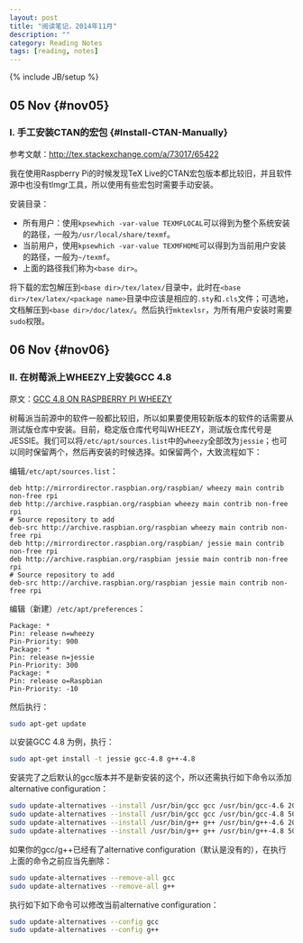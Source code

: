 ```yaml
---
layout: post
title: "阅读笔记，2014年11月"
description: ""
category: Reading Notes
tags: [reading, notes]
---
```

{% include JB/setup %}

## 05 Nov {#nov05}

### I. 手工安装CTAN的宏包 {#Install-CTAN-Manually}
参考文献：<http://tex.stackexchange.com/a/73017/65422>

我在使用Raspberry Pi的时候发现TeX Live的CTAN宏包版本都比较旧，并且软件源中也没有tlmgr工具，所以使用有些宏包时需要手动安装。

安装目录：

* 所有用户：使用`kpsewhich -var-value TEXMFLOCAL`可以得到为整个系统安装的路径，一般为`/usr/local/share/texmf`。
* 当前用户，使用`kpsewhich -var-value TEXMFHOME`可以得到为当前用户安装的路径，一般为`~/texmf`。
* 上面的路径我们称为`<base dir>`。

将下载的宏包解压到`<base dir>/tex/latex/`目录中，此时在`<base dir>/tex/latex/<package name>`目录中应该是相应的`.sty`和`.cls`文件；可选地，文档解压到`<base dir>/doc/latex/`。然后执行`mktexlsr`，为所有用户安装时需要`sudo`权限。

## 06 Nov {#nov06}

### II. 在树莓派上WHEEZY上安装GCC 4.8
原文：[GCC 4.8 ON RASPBERRY PI WHEEZY](http://somewideopenspace.wordpress.com/2014/02/28/gcc-4-8-on-raspberry-pi-wheezy/)

树莓派当前源中的软件一般都比较旧，所以如果要使用较新版本的软件的话需要从测试版仓库中安装。目前，稳定版仓库代号叫WHEEZY，测试版仓库代号是JESSIE。我们可以将`/etc/apt/sources.list`中的`wheezy`全部改为`jessie`；也可以同时保留两个，然后再安装的时候选择。如保留两个，大致流程如下：

编辑`/etc/apt/sources.list`：

~~~
deb http://mirrordirector.raspbian.org/raspbian/ wheezy main contrib non-free rpi
deb http://archive.raspbian.org/raspbian wheezy main contrib non-free rpi
# Source repository to add
deb-src http://archive.raspbian.org/raspbian wheezy main contrib non-free rpi
deb http://mirrordirector.raspbian.org/raspbian/ jessie main contrib non-free rpi
deb http://archive.raspbian.org/raspbian jessie main contrib non-free rpi
# Source repository to add
deb-src http://archive.raspbian.org/raspbian jessie main contrib non-free rpi
~~~

编辑（新建）`/etc/apt/preferences`：

~~~
Package: *
Pin: release n=wheezy
Pin-Priority: 900
Package: *
Pin: release n=jessie
Pin-Priority: 300
Package: *
Pin: release o=Raspbian
Pin-Priority: -10
~~~

然后执行：

~~~ bash
sudo apt-get update
~~~

以安装GCC 4.8 为例，执行：

~~~ bash
sudo apt-get install -t jessie gcc-4.8 g++-4.8
~~~

安装完了之后默认的gcc版本并不是新安装的这个，所以还需执行如下命令以添加alternative configuration：

~~~ bash
sudo update-alternatives --install /usr/bin/gcc gcc /usr/bin/gcc-4.6 20
sudo update-alternatives --install /usr/bin/gcc gcc /usr/bin/gcc-4.8 50
sudo update-alternatives --install /usr/bin/g++ g++ /usr/bin/g++-4.6 20
sudo update-alternatives --install /usr/bin/g++ g++ /usr/bin/g++-4.8 50
~~~

如果你的gcc/g++已经有了alternative configuration（默认是没有的），在执行上面的命令之前应当先删除：

~~~ bash
sudo update-alternatives --remove-all gcc 
sudo update-alternatives --remove-all g++
~~~

执行如下如下命令可以修改当前alternative configuration：

~~~ bash
sudo update-alternatives --config gcc
sudo update-alternatives --config g++
~~~

